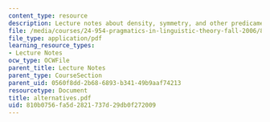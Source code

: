 ```yaml
---
content_type: resource
description: Lecture notes about density, symmetry, and other predicaments.
file: /media/courses/24-954-pragmatics-in-linguistic-theory-fall-2006/810b0756fa5d2821737d29db0f272009_alternatives.pdf
file_type: application/pdf
learning_resource_types:
- Lecture Notes
ocw_type: OCWFile
parent_title: Lecture Notes
parent_type: CourseSection
parent_uid: 0560f8dd-2b68-6893-b341-49b9aaf74213
resourcetype: Document
title: alternatives.pdf
uid: 810b0756-fa5d-2821-737d-29db0f272009
---
```

